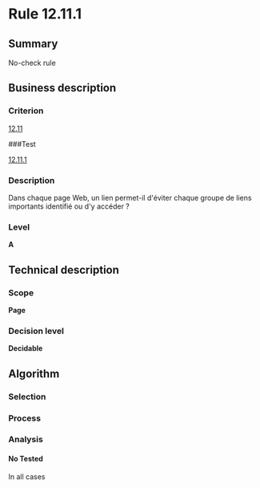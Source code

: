 # Rule 12.11.1

## Summary

No-check rule

## Business description

### Criterion

[12.11](http://references.modernisation.gouv.fr/referentiel-technique-0#crit-12-11)

###Test

[12.11.1](http://references.modernisation.gouv.fr/referentiel-technique-0#test-12-11-1)

### Description

Dans chaque page Web, un lien permet-il d'&eacute;viter chaque groupe de liens importants identifi&eacute; ou d'y acc&eacute;der ?

### Level

**A**

## Technical description

### Scope

**Page**

### Decision level

**Decidable**

## Algorithm

### Selection

### Process

### Analysis

#### No Tested 

In all cases
